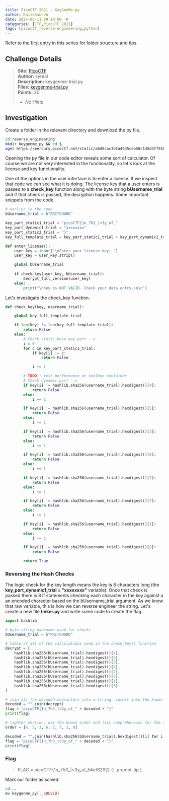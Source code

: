 ```yaml
---
title: PicoCTF 2021 - KeyGenMe-py
author: KaizoSauceA
date: 2024-02-11 09:10:00 -0
categories: [CTF,PicoCTF 2021]
tags: [picoctf_reverse-engineering,python]
---
```


Refer to the [first entry](../picoctf2021-obedient_cat) in this series for folder structure and tips.

## Challenge Details

> **Site:** [PicoCTF](https://play.picoctf.org/)  
> **Author:** syreal  
> **Description:** keygenme-trial.py  
> **Files:** [keygenme-trial.py](https://mercury.picoctf.net/static/a6d9cac3bfa4935ceb50c145d3ff5586/keygenme-trial.py)  
> **Points:** 30  
> * *No Hints*

## Investigation

Create a folder in the relevant directory and download the py file.

```bash
cd reverse_engineering
mkdir keygenme_py && cd $_
wget https://mercury.picoctf.net/static/a6d9cac3bfa4935ceb50c145d3ff5586/keygenme-trial.py
```

Opening the py file in our code editor reveals some sort of calculator. Of course we are not very interested in the functionality, so let's look at the license and key functionality.

One of the options in the user interface is to enter a license. If we inspect that code we can see what it is doing. The license key that a user enters is passed to a **check_key** function along with the byte string **bUsername_trial** and if that check is passed, the decryption happens. Some important snippets from the code.

```python
# earlier in the code
bUsername_trial = b"PRITCHARD"

key_part_static1_trial = "picoCTF{1n_7h3_|<3y_of_"
key_part_dynamic1_trial = "xxxxxxxx"
key_part_static2_trial = "}"
key_full_template_trial = key_part_static1_trial + key_part_dynamic1_trial + key_part_static2_trial

def enter_license():
    user_key = input("\nEnter your license key: ")
    user_key = user_key.strip()

    global bUsername_trial
    
    if check_key(user_key, bUsername_trial):
        decrypt_full_version(user_key)
    else:
        print("\nKey is NOT VALID. Check your data entry.\n\n")
```

Let's investigate the check_key function.

```python
def check_key(key, username_trial):

    global key_full_template_trial

    if len(key) != len(key_full_template_trial):
        return False
    else:
        # Check static base key part --v
        i = 0
        for c in key_part_static1_trial:
            if key[i] != c:
                return False

            i += 1

        # TODO : test performance on toolbox container
        # Check dynamic part --v
        if key[i] != hashlib.sha256(username_trial).hexdigest()[4]:
            return False
        else:
            i += 1

        if key[i] != hashlib.sha256(username_trial).hexdigest()[5]:
            return False
        else:
            i += 1

        if key[i] != hashlib.sha256(username_trial).hexdigest()[3]:
            return False
        else:
            i += 1

        if key[i] != hashlib.sha256(username_trial).hexdigest()[6]:
            return False
        else:
            i += 1

        if key[i] != hashlib.sha256(username_trial).hexdigest()[2]:
            return False
        else:
            i += 1

        if key[i] != hashlib.sha256(username_trial).hexdigest()[7]:
            return False
        else:
            i += 1

        if key[i] != hashlib.sha256(username_trial).hexdigest()[1]:
            return False
        else:
            i += 1

        if key[i] != hashlib.sha256(username_trial).hexdigest()[8]:
            return False

        return True
```

### Reversing the Hash Checks

The logic check for the key length means the key is 8 characters long (the **key_part_dynamic1_trial = "xxxxxxxx"** variable). Once that check is passed there is 8 if statements checking each character in the key against a an encoded character based on the bUsername_trial argument. As we know that raw variable, this is how we can reverse engineer the string. Let's create a new file **tinker.py** and write some code to create the flag.

```python
import hashlib

# byte string username used for checks
bUsername_trial = b"PRITCHARD"

# table of all of the calculations used in the check_key() function
decrypt = [
    hashlib.sha256(bUsername_trial).hexdigest()[4],
    hashlib.sha256(bUsername_trial).hexdigest()[5],
    hashlib.sha256(bUsername_trial).hexdigest()[3],
    hashlib.sha256(bUsername_trial).hexdigest()[6],
    hashlib.sha256(bUsername_trial).hexdigest()[2],
    hashlib.sha256(bUsername_trial).hexdigest()[7],
    hashlib.sha256(bUsername_trial).hexdigest()[1],
    hashlib.sha256(bUsername_trial).hexdigest()[8]
]

# join all the decoded characters into a string, insert into the known flag and print
decoded = "".join(decrypt)
flag = "picoCTF{1n_7h3_|<3y_of_" + decoded + "}"
print(flag)

# tighter version, use the known order and list comprehension for the same result
order = [4, 5, 3, 6, 2, 7, 1, 8]

decoded = "".join(hashlib.sha256(bUsername_trial).hexdigest()[i] for i in order)
flag = "picoCTF{1n_7h3_|<3y_of_" + decoded + "}"
print(flag)
```

### Flag

> FLAG = picoCTF{1n_7h3_\|<3y_of_54ef6292}
{: .prompt-tip }

Mark our folder as solved.

```bash
cd ..
mv keygenme_py{,_SOLVED}
```